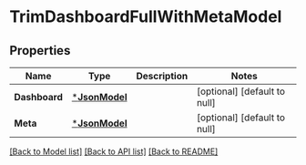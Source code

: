 # TrimDashboardFullWithMetaModel

## Properties
Name | Type | Description | Notes
------------ | ------------- | ------------- | -------------
**Dashboard** | [***JsonModel**](Json.md) |  | [optional] [default to null]
**Meta** | [***JsonModel**](Json.md) |  | [optional] [default to null]

[[Back to Model list]](../README.md#documentation-for-models) [[Back to API list]](../README.md#documentation-for-api-endpoints) [[Back to README]](../README.md)


